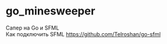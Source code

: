 # go_minesweeper

Сапер на Go и SFML<br />
Как подключить SFML https://github.com/Telroshan/go-sfml
